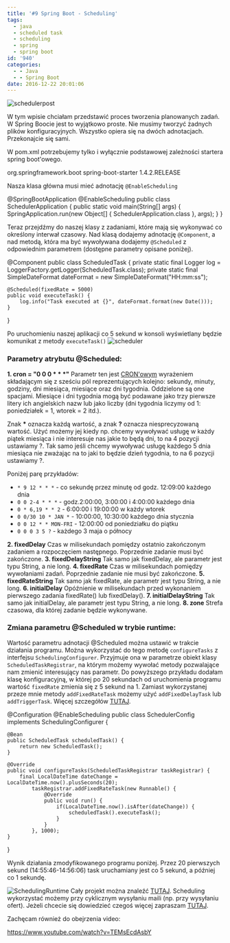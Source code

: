 ```yaml
---
title: '#9 Spring Boot - Scheduling'
tags:
  - java
  - scheduled task
  - scheduling
  - spring
  - spring boot
id: '940'
categories:
  - - Java
  - - Spring Boot
date: 2016-12-22 20:01:06
---
```


![schedulerpost](http://codecouple.pl/wp-content/uploads/2016/12/SchedulerPost.png)

W tym wpisie chciałam przedstawić proces tworzenia planowanych zadań. W Spring Boocie jest to wyjątkowo proste. Nie musimy tworzyć żadnych plików konfiguracyjnych. Wszystko opiera się na dwóch adnotacjach. Przekonajcie się sami.
<!-- more -->
W pom.xml potrzebujemy tylko i wyłącznie podstawowej zależności startera spring boot'owego.

<dependency>
    <groupId>org.springframework.boot</groupId>
    <artifactId>spring-boot-starter</artifactId>
    <version>1.4.2.RELEASE</version>
</dependency>

Nasza klasa główna musi mieć adnotację `@EnableScheduling`

@SpringBootApplication
@EnableScheduling
public class SchedulerApplication {
    public static void main(String\[\] args) {
        SpringApplication.run(new Object\[\] { SchedulerApplication.class }, args);
    }
}

Teraz przejdźmy do naszej klasy z zadaniami, które mają się wykonywać co określony interwał czasowy. Nad klasą dodajemy adnotację `@Component`, a nad metodą, która ma być wywoływana dodajemy `@Scheduled` z odpowiednim parametrem (dostępne parametry opisane poniżej).

@Component
public class ScheduledTask {
    private static final Logger log = LoggerFactory.getLogger(ScheduledTask.class);
    private static final SimpleDateFormat dateFormat = new SimpleDateFormat("HH:mm:ss");

    @Scheduled(fixedRate = 5000)
    public void executeTask() {
        log.info("Task executed at {}", dateFormat.format(new Date()));
    }
}

Po uruchomieniu naszej aplikacji co 5 sekund w konsoli wyświetlany będzie komunikat z metody `executeTask()` ![scheduler](http://codecouple.pl/wp-content/uploads/2016/12/Scheduler-1.png)

### **Parametry atrybutu @Scheduled:**

**1\. cron = "0 0 0 \* \* \*"** Parametr ten jest [CRON'owym](http://pl.docs.pld-linux.org/uslugi_cron.html) wyrażeniem składającym się z sześciu pól reprezentujących kolejno: sekundy, minuty, godziny, dni miesiąca, miesiące oraz dni tygodnia. Oddzielone są one spacjami. Miesiące i dni tygodnia mogą być podawane jako trzy pierwsze litery ich angielskich nazw lub jako liczby (dni tygodnia liczymy od 1: poniedziałek = 1, wtorek = 2 itd.).

Znak **\*** oznacza każdą wartość, a znak **?** oznacza niesprecyzowaną wartość. Użyć możemy jej kiedy np. chcemy wywoływać usługę w każdy piątek miesiąca i nie interesuje nas jakie to będą dni, to na 4 pozycji ustawiamy ?. Tak samo jeśli chcemy wywoływać usługę każdego 5 dnia miesiąca nie zważając na to jaki to będzie dzień tygodnia, to na 6 pozycji ustawiamy ?.

Poniżej parę przykładów:

*   `* 9 12 * * *` - co sekundę przez minutę od godz. 12:09:00 każdego dnia
*   `0 0 2-4 * * *` - godz.2:00:00, 3:00:00 i 4:00:00 każdego dnia
*   `0 * 6,19 * * 2` - 6:00:00 i 19:00:00 w każdy wtorek
*   `0 0/30 10 * JAN *` - 10:00:00, 10:30:00 każdego dnia stycznia
*   `0 0 12 * * MON-FRI` - 12:00:00 od poniedziałku do piątku
*   `0 0 0 3 5 ?` - każdego 3 maja o północy

**2\. fixedDelay** Czas w milisekundach pomiędzy ostatnio zakończonym zadaniem a rozpoczęciem następnego. Poprzednie zadanie musi być zakończone. **3\. fixedDelayString** Tak samo jak fixedDelay, ale parametr jest typu String, a nie long. **4\. fixedRate** Czas w milisekundach pomiędzy wywołaniami zadań. Poprzednie zadanie nie musi być zakończone. **5\. fixedRateString** Tak samo jak fixedRate, ale parametr jest typu String, a nie long. **6\. initialDelay** Opóźnienie w milisekundach przed wykonaniem pierwszego zadania fixedRate() lub fixedDelay(). **7\. initialDelayString** Tak samo jak initialDelay, ale parametr jest typu String, a nie long. **8\. zone** Strefa czasowa, dla której zadanie będzie wykonywane.

### **Zmiana parametru @Scheduled w trybie runtime:**

Wartość parametru adnotacji @Scheduled można ustawić w trakcie działania programu. Można wykorzystać do tego metodę `configureTasks` z interfejsu `SchedulingConfigurer`. Przyjmuje ona w parametrze obiekt klasy `ScheduledTaskRegistrar`, na którym możemy wywołać metody pozwalające nam zmienić interesujący nas parametr. Do powyższego przykładu dodałam klasę konfiguracyjną, w której po 20 sekundach od uruchomienia programu wartość `fixedRate` zmienia się z 5 sekund na 1. Zamiast wykorzystanej przeze mnie metody `addFixedRateTask` możemy użyć `addFixedDelayTask` lub `addTriggerTask`. Więcej szczegółów [TUTAJ](http://docs.spring.io/spring/docs/current/javadoc-api/org/springframework/scheduling/config/ScheduledTaskRegistrar.html).

@Configuration
@EnableScheduling
public class SchedulerConfig implements SchedulingConfigurer {

    @Bean
    public ScheduledTask scheduledTask() {
        return new ScheduledTask();
    }

    @Override
    public void configureTasks(ScheduledTaskRegistrar taskRegistrar) {
        final LocalDateTime dateChange = LocalDateTime.now().plusSeconds(20);
            taskRegistrar.addFixedRateTask(new Runnable() {
                @Override
                public void run() {
                    if(LocalDateTime.now().isAfter(dateChange)) {
                        scheduledTask().executeTask();
                    }
                }
            }, 1000);
    }
}

Wynik działania zmodyfikowanego programu poniżej. Przez 20 pierwszych sekund (14:55:46-14:56:06) task uruchamiany jest co 5 sekund, a później co 1 sekundę.

![SchedulingRuntime](http://codecouple.pl/wp-content/uploads/2016/12/SchedulingRuntime.png) Cały projekt można znaleźć [TUTAJ](https://github.com/apieszczek/CodeCouple/tree/master/Scheduling). Scheduling wykorzystać możemy przy cyklicznym wysyłaniu maili (np. przy wysyłaniu ofert). Jeżeli chcecie się dowiedzieć czegoś więcej zapraszam [TUTAJ](http://docs.spring.io/spring/docs/current/spring-framework-reference/html/scheduling.html).

Zachęcam również do obejrzenia video:

https://www.youtube.com/watch?v=TEMsEcdAsbY
